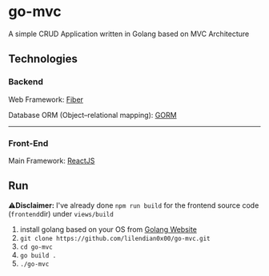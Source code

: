 # go-mvc
A simple CRUD Application written in Golang based on MVC Architecture

## Technologies

### Backend ###
Web Framework: [Fiber](https://github.com/gofiber/fiber)

Database ORM (Object–relational mapping): [GORM](https://github.com/go-gorm/gorm)

-------------------
### Front-End ###
Main Framework: [ReactJS](https://reactjs.org/)

## Run
⚠️**Disclaimer:** I've already done `npm run build` for the frontend source code (`frontend`dir) under `views/build`

1. install golang based on your OS from [Golang Website](https://go.dev/dl/)
2. `git clone https://github.com/lilendian0x00/go-mvc.git`
3. `cd go-mvc`
4. `go build .`
5. `./go-mvc`